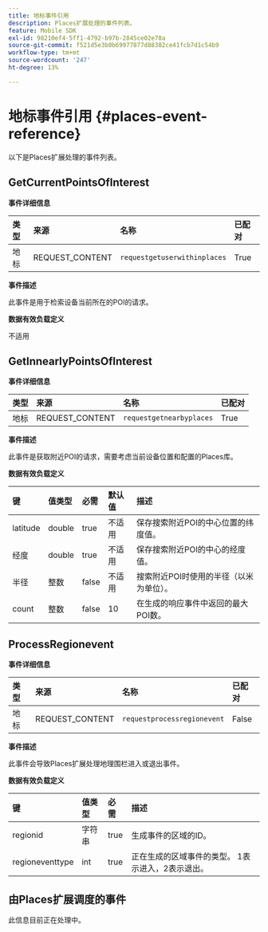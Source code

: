 ```yaml
---
title: 地标事件引用
description: Places扩展处理的事件列表。
feature: Mobile SDK
exl-id: 98210ef4-5ff1-4792-b97b-2845ce02e78a
source-git-commit: f521d5e3b0b69977877d88382ce41fcb7d1c54b9
workflow-type: tm+mt
source-wordcount: '247'
ht-degree: 13%

---
```


# 地标事件引用 {#places-event-reference}

以下是Places扩展处理的事件列表。

## GetCurrentPointsOfInterest

**事件详细信息**

| 类型 | 来源 | 名称 | 已配对 |
| :--- | :--- | :--- | :--- |
| 地标 | REQUEST_CONTENT | `requestgetuserwithinplaces` | True |

**事件描述**

此事件是用于检索设备当前所在的POI的请求。

**数据有效负载定义**

不适用

## GetInnearlyPointsOfInterest

**事件详细信息**

| 类型 | 来源 | 名称 | 已配对 |
| :--- | :--- | :--- | :--- |
| 地标 | REQUEST_CONTENT | `requestgetnearbyplaces` | True |

**事件描述**

此事件是获取附近POI的请求，需要考虑当前设备位置和配置的Places库。

**数据有效负载定义**

| 键 | 值类型 | 必需 | 默认值 | 描述 |
| :--- | :--- | :--- | :--- | :--- |
| latitude | double | true | 不适用 | 保存搜索附近POI的中心位置的纬度值。 |
| 经度 | double | true | 不适用 | 保存搜索附近POI的中心的经度值。 |
| 半径 | 整数 | false | 不适用 | 搜索附近POI时使用的半径（以米为单位）。 |
| count | 整数 | false | 10 | 在生成的响应事件中返回的最大POI数。 |

## ProcessRegionevent

**事件详细信息**

| 类型 | 来源 | 名称 | 已配对 |
| :--- | :--- | :--- | :--- |
| 地标 | REQUEST_CONTENT | `requestprocessregionevent` | False |

**事件描述**

此事件会导致Places扩展处理地理围栏进入或退出事件。

**数据有效负载定义**

| 键 | 值类型 | 必需 | 描述 |
| :--- | :--- | :--- | :--- |
| regionid | 字符串 | true | 生成事件的区域的ID。 |
| regioneventtype | int | true | 正在生成的区域事件的类型。 1表示进入，2表示退出。 |

## 由Places扩展调度的事件

此信息目前正在处理中。
